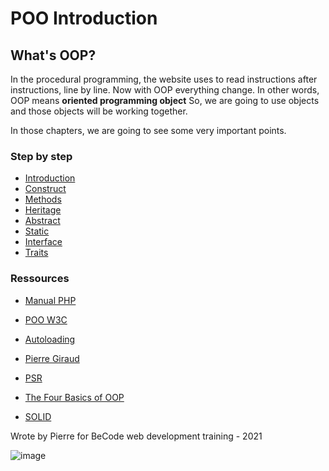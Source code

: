 # POO Introduction

## What's OOP?

In the procedural programming, the website uses to read instructions after instructions, line by line. Now with OOP everything change.
In other words, OOP means **oriented programming object** So, we are going to use objects and those objects will be working together.

In those chapters, we are going to see some very important points.

### Step by step

- [Introduction](01.Introduction/readme.md)
- [Construct](02.construct/readme.md)
- [Methods](03.methods/readme.md)
- [Heritage](04.heritage/readme.md)
- [Abstract](05.abstract/readme.md)
- [Static](06.static/readme.md)
- [Interface](07.interface/readme.md)
- [Traits](08.Traits/readme.md)

### Ressources
- [Manual PHP](https://www.php.net/manual/en/language.oop5.php)
- [POO W3C](https://www.w3schools.com/php/php_oop_classes_objects.asp)
- [Autoloading](https://www.grafikart.fr/tutoriels/autoload-561)
- [Pierre Giraud](https://www.pierre-giraud.com/php-mysql-apprendre-coder-cours/introduction-programmation-orientee-objet/)

- [PSR](https://www.php-fig.org/psr/)
- [The Four Basics of OOP](https://www.indeed.com/career-advice/career-development/what-is-object-oriented-programming#:~:text=Object%2Doriented%20programming%20has%20four,%2C%20abstraction%2C%20inheritance%20and%20polymorphism.)
- [SOLID](https://guillaume-richard.fr/principe-solid-simplifies-avec-des-exemples-en-php/)
  
Wrote by Pierre for BeCode web development training - 2021

![image](https://media.giphy.com/media/xUNda1SsEtAFU8suM8/giphy.gif)

